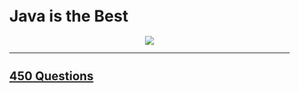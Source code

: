 # Java is the Best

<div align="center">
<img src="https://1000logos.net/wp-content/uploads/2020/09/Java-Logo.png">
</div>

<hr>

<a href="https://drive.google.com/file/d/1FMdN_OCfOI0iAeDlqswCiC2DZzD4nPsb/view"><h2> 450 Questions </h2></a>
